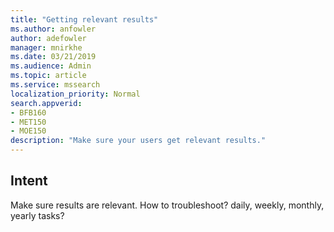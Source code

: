 ```yaml
---
title: "Getting relevant results"
ms.author: anfowler
author: adefowler
manager: mnirkhe
ms.date: 03/21/2019
ms.audience: Admin
ms.topic: article
ms.service: mssearch
localization_priority: Normal
search.appverid:
- BFB160
- MET150
- MOE150
description: "Make sure your users get relevant results."
---
```


## Intent
Make sure results are relevant. How to troubleshoot? daily, weekly, monthly, yearly tasks?